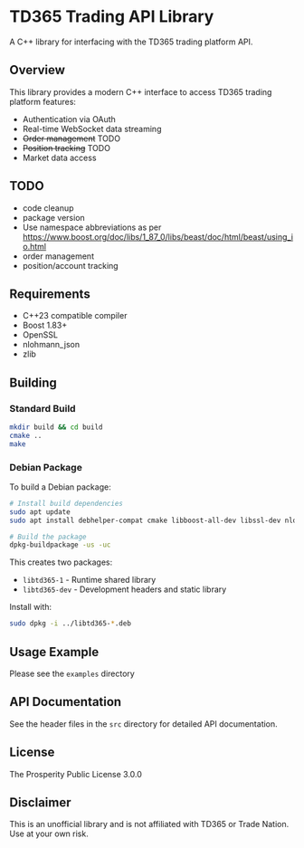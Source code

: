 # TD365 Trading API Library

A C++ library for interfacing with the TD365 trading platform API.

## Overview

This library provides a modern C++ interface to access TD365 trading platform features:

- Authentication via OAuth
- Real-time WebSocket data streaming
- ~~Order management~~ TODO
- ~~Position tracking~~ TODO
- Market data access

## TODO

- code cleanup
- package version
- Use namespace abbreviations as per https://www.boost.org/doc/libs/1_87_0/libs/beast/doc/html/beast/using_io.html
- order management
- position/account tracking

## Requirements

- C++23 compatible compiler
- Boost 1.83+
- OpenSSL
- nlohmann_json
- zlib

## Building

### Standard Build

```bash
mkdir build && cd build
cmake ..
make
```

### Debian Package

To build a Debian package:

```bash
# Install build dependencies
sudo apt update
sudo apt install debhelper-compat cmake libboost-all-dev libssl-dev nlohmann-json3-dev zlib1g-dev libspdlog-dev catch2

# Build the package
dpkg-buildpackage -us -uc
```

This creates two packages:
- `libtd365-1` - Runtime shared library
- `libtd365-dev` - Development headers and static library

Install with:
```bash
sudo dpkg -i ../libtd365-*.deb
```

## Usage Example

Please see the `examples` directory

## API Documentation

See the header files in the `src` directory for detailed API documentation.

## License

The Prosperity Public License 3.0.0

## Disclaimer

This is an unofficial library and is not affiliated with TD365 or Trade Nation. Use at your own risk.
